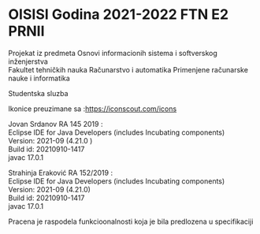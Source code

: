 # OISISI Godina 2021-2022 FTN E2 PRNII
Projekat iz predmeta Osnovi informacionih sistema i softverskog inženjerstva    
Fakultet tehničkih nauka
Računarstvo i automatika
Primenjene računarske nauke i informatika

Studentska sluzba 

Ikonice preuzimane sa :https://iconscout.com/icons    

Jovan Srdanov RA 145 2019 :    
Eclipse IDE for Java Developers (includes Incubating components)    
Version: 2021-09 (4.21.0 )   
Build id: 20210910-1417   
javac 17.0.1  

Strahinja Eraković RA 152/2019 :  
Eclipse IDE for Java Developers (includes Incubating components)  
Version: 2021-09 (4.21.0)  
Build id: 20210910-1417  
javac 17.0.1  

Pracena je raspodela funkcioonalnosti koja je bila predlozena u specifikaciji    
